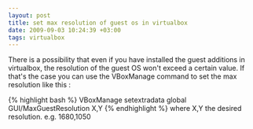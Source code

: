 ```yaml
---
layout: post
title: set max resolution of guest os in virtualbox
date: 2009-09-03 10:24:39 +03:00
tags: virtualbox
---
```

There is a possibility that even if you have installed the guest additions in virtualbox, the resolution of the guest OS won't exceed a certain value.
If that's the case you can use the VBoxManage command to set the max resolution like this :

{% highlight bash %}
VBoxManage setextradata global GUI/MaxGuestResolution X,Y
{% endhighlight %}
where X,Y the desired resolution. e.g. 1680,1050
